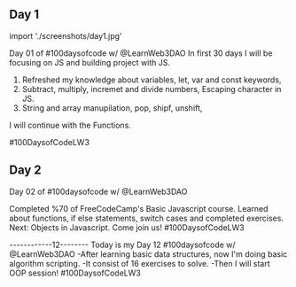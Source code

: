 Day 1
---
import './screenshots/day1.jpg'

Day 01 of #100daysofcode w/ @LearnWeb3DAO
In first 30 days I will be focusing on JS and building project with JS.

1. Refreshed my knowledge about variables, let, var and const keywords,
2. Subtract, multiply, incremet and divide numbers, Escaping character in JS. 
3. String and array manupilation, pop, shipf, unshift,

I will continue with the Functions. 

#100DaysofCodeLW3



Day 2
---
Day 02 of #100daysofcode w/ @LearnWeb3DAO
 
Completed %70 of FreeCodeCamp's  Basic Javascript course.
Learned about functions, if else statements, switch cases and completed exercises.
Next: Objects in Javascript.
Come join us!
#100DaysofCodeLW3


------------12--------
Today is my Day 12  #100daysofcode w/ 
@LearnWeb3DAO
-After learning basic data structures, now I'm doing basic algorithm scripting.
-It consist of 16 exercises to solve.
-Then I will start OOP session!
#100DaysofCodeLW3